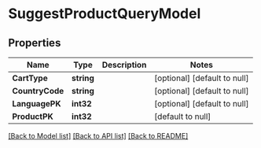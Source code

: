 # SuggestProductQueryModel

## Properties
Name | Type | Description | Notes
------------ | ------------- | ------------- | -------------
**CartType** | **string** |  | [optional] [default to null]
**CountryCode** | **string** |  | [optional] [default to null]
**LanguagePK** | **int32** |  | [optional] [default to null]
**ProductPK** | **int32** |  | [default to null]

[[Back to Model list]](../README.md#documentation-for-models) [[Back to API list]](../README.md#documentation-for-api-endpoints) [[Back to README]](../README.md)


